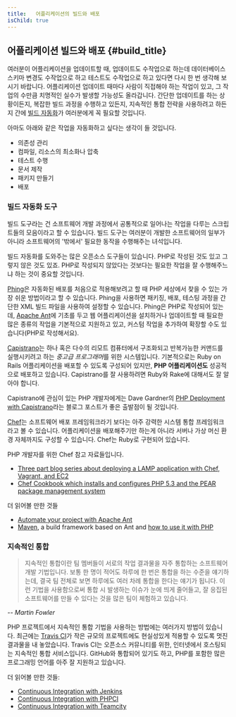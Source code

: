 ```yaml
---
title:   어플리케이션의 빌드와 배포
isChild: true
---
```


## 어플리케이션 빌드와 배포 {#build_title}

여러분이 어플리케이션을 업데이트할 때, 업데이트도 수작업으로 하는데 데이터베이스 스키마 변경도 수작업으로 하고 테스트도 수작업으로 하고 있다면 다시 한 번 생각해 보시기 바랍니다. 어플리케이션 업데이트 때마다 사람이 직접해야 하는 작업이 있고, 그 작업의 수만큼 치명적인 실수가 발생할 가능성도 올라갑니다. 간단한 업데이트를 하는 상황이든지, 복잡한 빌드 과정을 수행하고 있든지, 지속적인 통합 전략을 사용하려고 하든지 간에 [빌드 자동화](http://en.wikipedia.org/wiki/Build_automation)가 여러분에게 꼭 필요할 것입니다.

아마도 아래와 같은 작업을 자동화하고 싶다는 생각이 들 것입니다.

* 의존성 관리
* 컴파일, 리소스의 최소화나 압축
* 테스트 수행
* 문서 제작
* 패키지 만들기
* 배포


### 빌드 자동화 도구

빌드 도구라는 건 소프트웨어 개발 과정에서 공통적으로 일어나는 작업을 다루는 스크립트들의 모음이라고 할 수 있습니다. 빌드 도구는 여러분이 개발한 소프트웨어의 일부가 아니라 소프트웨어의 '밖에서' 필요한 동작을 수행해주는 녀석입니다.

빌드 자동화를 도와주는 많은 오픈소스 도구들이 있습니다. PHP로 작성된 것도 있고 그렇지 않은 것도 있죠. PHP로 작성되지 않았다는 것보다는 필요한 작업을 잘 수행해주느냐 하는 것이 중요할 것입니다.

[Phing](http://www.phing.info/)은 자동화된 배포를 처음으로 적용해보려고 할 때 PHP 세상에서 찾을 수 있는 가장 쉬운 방법이라고 할 수 있습니다. Phing을 사용하면 패키징, 배포, 테스팅 과정을 간단한 XML 빌드 파일을 사용하여 설정할 수 있습니다. Phing은 PHP로 작성되어 있는데, [Apache Ant](http://ant.apache.org/)에 기초를 두고 웹 어플리케이션을 설치하거나 업데이트할 때 필요한 많은 종류의 작업을 기본적으로 지원하고 있고, 커스텀 작업을 추가하여 확장할 수도 있습니다(PHP로 작성해서요).

[Capistrano](https://github.com/capistrano/capistrano/wiki)는 하나 혹은 다수의 리모트 컴퓨터에서 구조화되고 반복가능한 커맨드를 실행시키려고 하는 *중고급 프로그래머*를 위한 시스템입니다. 기본적으로는 Ruby on Rails 어플리케이션을 배포할 수 있도록 구성되어 있지만, **PHP 어플리케이션도** 성공적으로 배포하고 있습니다. Capistrano를 잘 사용하려면 Ruby와 Rake에 대해서도 잘 알아야 합니다.

Capistrano에 관심이 있는 PHP 개발자에게는 Dave Gardner의 [PHP Deployment with Capistrano](http://www.davegardner.me.uk/blog/2012/02/13/php-deployment-with-capistrano/)라는 블로그 포스트가 좋은 출발점이 될 것입니다.

[Chef](http://www.opscode.com/chef/)는 소프트웨어 배포 프레임워크라기 보다는 아주 강력한 시스템 통합 프레임워크라고 볼 수 있습니다. 어플리케이션을 배포해주기만 하는게 아니라 서버나 가상 머신 환경 자체까지도 구성할 수 있습니다. Chef는 Ruby로 구현되어 있습니다.

PHP 개발자를 위한 Chef 참고 자료들입니다.

* [Three part blog series about deploying a LAMP application with Chef, Vagrant, and EC2](http://www.jasongrimes.org/2012/06/managing-lamp-environments-with-chef-vagrant-and-ec2-1-of-3/)
* [Chef Cookbook which installs and configures PHP 5.3 and the PEAR package management system](https://github.com/opscode-cookbooks/php)

더 읽어볼 만한 것들

* [Automate your project with Apache Ant](http://net.tutsplus.com/tutorials/other/automate-your-projects-with-apache-ant/)
* [Maven](http://maven.apache.org/), a build framework based on Ant and [how to use it with PHP](http://www.php-maven.org/)

### 지속적인 통합

> 지속적인 통합이란 팀 멤버들이 서로의 작업 결과물을 자주 통합하는 소프트웨어 개발 기법입니다.
> 보통 한 명이 적어도 하루에 한 번은 통합을 하는 수준을 얘기하는데, 결국 팀 전체로 보면 하루에도 여러 차례 통합을 한다는 얘기가 됩니다.
> 이런 기법을 사용함으로써 통합 시 발생하는 이슈가 눈에 띄게 줄어들고, 잘 응집된 소프트웨어를 만들 수 있다는 것을 많은 팀이 체험하고 있습니다.

*-- Martin Fowler*

PHP 프로젝트에서 지속적인 통합 기법을 사용하는 방법에는 여러가지 방법이 있습니다. 최근에는 [Travis CI](https://travis-ci.org/)가 작은 규모의 프로젝트에도 현실성있게 적용할 수 있도록 멋진 결과물을 내 놓았습니다. Travis CI는 오픈소스 커뮤니티를 위한, 인터넷에서 호스팅되는 지속적인 통합 서비스입니다. GitHub와 통합되어 있기도 하고, PHP를 포함한 많은 프로그래밍 언어를 아주 잘 지원하고 있습니다.

더 읽어볼 만한 것들:

* [Continuous Integration with Jenkins](http://jenkins-ci.org/)
* [Continuous Integration with PHPCI](http://www.phptesting.org/)
* [Continuous Integration with Teamcity](http://www.jetbrains.com/teamcity/)
